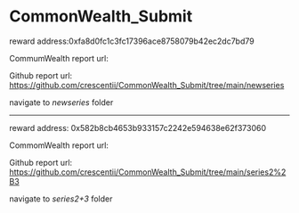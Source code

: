 # CommonWealth_Submit

reward address:0xfa8d0fc1c3fc17396ace8758079b42ec2dc7bd79

CommumWealth report url:

Github report url: https://github.com/crescentii/CommonWealth_Submit/tree/main/newseries

navigate to _newseries_ folder



---
reward address: 0x582b8cb4653b933157c2242e594638e62f373060

CommomWealth report url:

Github report url: https://github.com/crescentii/CommonWealth_Submit/tree/main/series2%2B3

navigate to _series2+3_ folder
